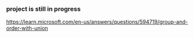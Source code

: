 ### project is still in progress

https://learn.microsoft.com/en-us/answers/questions/594719/group-and-order-with-union
